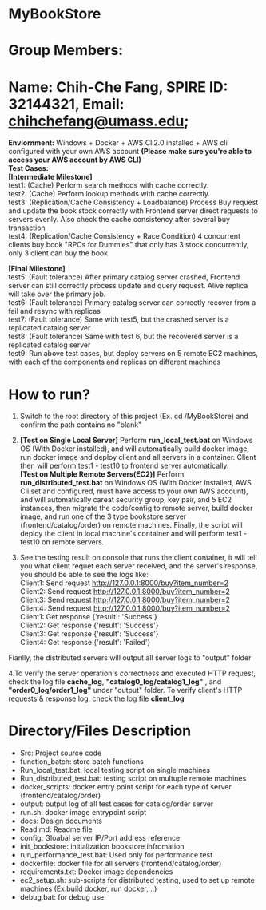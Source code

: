 
# MyBookStore
# Group Members: 
# Name: Chih-Che Fang, SPIRE ID: 32144321, Email: chihchefang@umass.edu;

**Enviornment:**  Windows + Docker  + AWS Cli2.0 installed + AWS cli configured with your own AWS account **(Please make sure you're able to access your AWS account by AWS CLI)**  
**Test Cases:**   
**[Intermediate Milestone]**  
test1: (Cache) Perform search methods with cache correctly.  
test2: (Cache) Perform lookup methods with cache correctly.  
test3: (Replication/Cache Consistency + Loadbalance) Process Buy request and update the book stock correctly with Frontend server direct requests to servers evenly. Also check the cache consistency after several buy transaction  
test4: (Replication/Cache Consistency + Race Condition) 4 concurrent clients buy book "RPCs for Dummies" that only has 3 stock concurrently, only 3 client can buy the book  
 
**[Final Milestone]**  
test5: (Fault tolerance) After primary catalog server crashed, Frontend server can still correctly process update and query request. Alive replica will take over the primary job.  
test6: (Fault tolerance) Primary catalog server can correctly recover from a fail and resync with replicas  
test7: (Fault tolerance) Same with test5, but the crashed server is a replicated catalog server  
test8: (Fault tolerance) Same with test 6, but the recovered server is a replicated catalog server   
test9: Run above test cases, but deploy servers on 5 remote EC2 machines, with each of the components and replicas on different machines  

# How to run?  

1. Switch to the root directory of this project (Ex. cd /MyBookStore) and confirm the path contains no "blank"  

2. **[Test on Single Local Server]** Perform **run_local_test.bat** on Windows OS (With Docker installed), and will automatically build docker image, run docker image and deploy client and all servers in a container. Client then will perform test1 - test10 to frontend server automatically.  
**[Test on Multiple Remote Servers(EC2)]** Perform **run_distributed_test.bat** on Windows OS (With Docker installed, AWS Cli set and configured, must have access to your own AWS account), and will automatically careat security group, key pair, and 5 EC2 instances, then migrate the code/config to remote server, build docker image, and run one of the 3 type bookstore server (frontend/catalog/order) on remote machines. Finally, the script will deploy the client in local machine's container and  will perform test1 - test10 on remote servers.  
3. See the testing result on console that runs the client container, it will tell you what client requet each server received, and the server's response, you should be able to see the logs like:  
Client1: Send request http://127.0.0.1:8000/buy?item_number=2  
Client2: Send request http://127.0.0.1:8000/buy?item_number=2  
Client3: Send request http://127.0.0.1:8000/buy?item_number=2  
Client4: Send request http://127.0.0.1:8000/buy?item_number=2  
Client1: Get response  {'result': 'Success'}  
Client2: Get response  {'result': 'Success'}  
Client3: Get response  {'result': 'Success'}  
Client4: Get response  {'result': 'Failed'}  


Fianlly, the distributed servers will output all server logs to "output" folder  

4.To verify the server operation's correctness and executed HTTP request, check the log file **cache_log**, **"catalog0_log/catalog1_log"** , and **"order0_log/order1_log"** under "output" folder. To verify client's HTTP requests & response log, check the log file **client_log**   


# Directory/Files Description
-	Src: Project source code
-	function_batch: store batch functions
-	Run_local_test.bat: local testing script on single machines
-	Run_distributed_test.bat: testing script on multuple remote machines
-	docker_scripts: docker entry point script for each type of server (frontend/catalog/order)
-	output: output log of all test cases for catalog/order server
-	run.sh: docker image entrypoint script
-	docs: Design documents
-	Read.md: Readme file
-	config: Gloabal server IP/Port address reference
-	init_bookstore: initialization bookstore infromation
-	run_performance_test.bat: Used only for performance test
-	dockerfile: docker file for all servers (frontend/catalog/order)
-	requirements.txt: Docker image dependencies
-	ec2_setup.sh: sub-scripts for distributed testing, used to set up remote machines (Ex.build docker, run docker, ..)
-	debug.bat: for debug use
